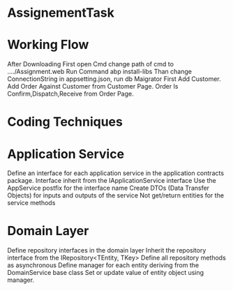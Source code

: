 # AssignementTask
# Working Flow
After Downloading First open Cmd change path of cmd to ..../Assignment.web
Run Command abp install-libs
Than change ConnectionString in appsetting.json,
run db Maigrator
First Add Customer.
Add Order Against Customer from Customer Page.
Order Is Confirm,Dispatch,Receive from Order Page.

# Coding Techniques
# Application Service
Define an interface for each application service in the application contracts package.
Interface inherit from the IApplicationService interface
Use the AppService postfix for the interface name 
Create DTOs (Data Transfer Objects) for inputs and outputs of the service
Not get/return entities for the service methods
# Domain Layer
Define repository interfaces in the domain layer
Inherit the repository interface from the IRepository<TEntity, TKey>
Define all repository methods as asynchronous
Define manager for each entity deriving from the DomainService base class
Set or update value of entity object using manager.
